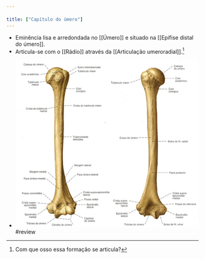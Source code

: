 ```yaml
---

title: ["Capítulo do úmero"]
---
```

+ Eminência lisa e arredondada no [[Úmero]] e situado na [[Epífise distal do úmero]]. 
+ Articula-se com o [[Rádio]] através da [[Articulação umeroradial]].[^842908]

[^842908]: Com que osso essa formação se articula?

+ ![Pasted image 20210412112921.png](Pasted%20image%2020210412112921.png)
#review 
